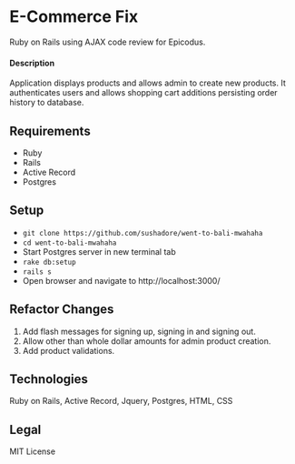 # E-Commerce Fix

Ruby on Rails using AJAX code review for Epicodus.

#### Description
Application displays products and allows admin to create new products. It authenticates users and allows shopping cart additions persisting order history to database.

## Requirements
  * Ruby
  * Rails
  * Active Record
  * Postgres

## Setup
  * `git clone https://github.com/sushadore/went-to-bali-mwahaha`
  * `cd went-to-bali-mwahaha`
  * Start Postgres server in new terminal tab
  * `rake db:setup`
  * `rails s`
  * Open browser and navigate to http://localhost:3000/

## Refactor Changes
  1. Add flash messages for signing up, signing in and signing out.
  2. Allow other than whole dollar amounts for admin product creation.
  3. Add product validations.

## Technologies
Ruby on Rails, Active Record, Jquery, Postgres, HTML, CSS

## Legal
MIT License

